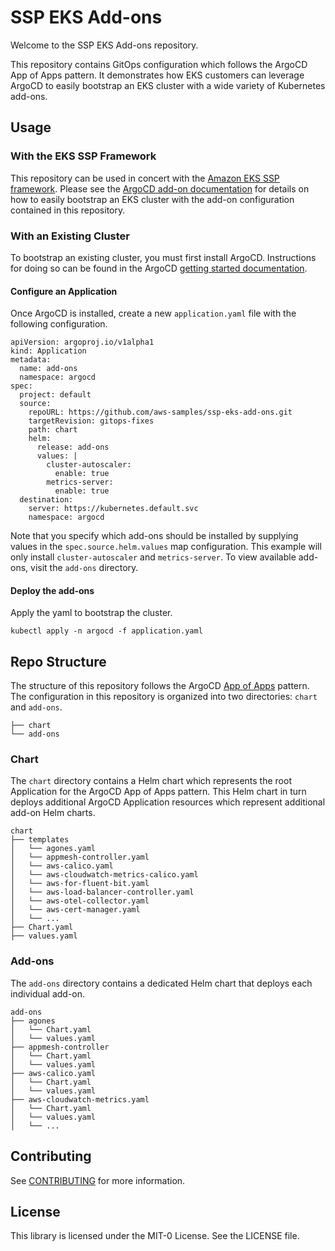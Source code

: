 # SSP EKS Add-ons

Welcome to the SSP EKS Add-ons repository.

This repository contains GitOps configuration which follows the ArgoCD App of Apps pattern. It demonstrates how EKS customers can leverage ArgoCD to easily bootstrap an EKS cluster with a wide variety of Kubernetes add-ons.

## Usage 

### With the EKS SSP Framework

This repository can be used in concert with the [Amazon EKS SSP framework](https://github.com/aws-samples/aws-eks-accelerator-for-terraform). Please see the [ArgoCD add-on documentation](https://argo-cd.readthedocs.io/en/stable/operator-manual/declarative-setup/#app-of-apps) for details on how to easily bootstrap an EKS cluster with the add-on configuration contained in this repository.

### With an Existing Cluster

To bootstrap an existing cluster, you must first install ArgoCD. Instructions for doing so can be found in the ArgoCD [getting started documentation](https://argo-cd.readthedocs.io/en/stable/getting_started/).

#### Configure an Application

Once ArgoCD is installed, create a new `application.yaml` file with the following configuration.

```
apiVersion: argoproj.io/v1alpha1
kind: Application
metadata:
  name: add-ons
  namespace: argocd
spec:
  project: default
  source:
    repoURL: https://github.com/aws-samples/ssp-eks-add-ons.git
    targetRevision: gitops-fixes
    path: chart
    helm: 
      release: add-ons
      values: |
        cluster-autoscaler:
          enable: true
        metrics-server:
          enable: true
  destination:
    server: https://kubernetes.default.svc
    namespace: argocd
```

Note that you specify which add-ons should be installed by supplying values in the `spec.source.helm.values` map configuration. This example will only install `cluster-autoscaler` and `metrics-server`. To view available add-ons, visit the `add-ons` directory.

#### Deploy the add-ons

Apply the yaml to bootstrap the cluster. 

```
kubectl apply -n argocd -f application.yaml
```

## Repo Structure 

The structure of this repository follows the ArgoCD [App of Apps](https://argo-cd.readthedocs.io/en/stable/operator-manual/declarative-setup/#app-of-apps) pattern. The configuration in this repository is organized into two directories: `chart` and `add-ons`. 

```
├── chart
└── add-ons
```

### Chart

The `chart` directory contains a Helm chart which represents the root Application for the ArgoCD App of Apps pattern. This Helm chart in turn deploys additional ArgoCD Application resources which represent additional add-on Helm charts. 

```
chart
├── templates
│   └── agones.yaml
│   └── appmesh-controller.yaml
│   └── aws-calico.yaml
│   └── aws-cloudwatch-metrics-calico.yaml
│   └── aws-for-fluent-bit.yaml
│   └── aws-load-balancer-controller.yaml
│   └── aws-otel-collector.yaml
│   └── aws-cert-manager.yaml
│   └── ...
├── Chart.yaml
├── values.yaml
```

### Add-ons 

The `add-ons` directory contains a dedicated Helm chart that deploys each individual add-on. 

```
add-ons
├── agones
│   └── Chart.yaml
│   └── values.yaml
├── appmesh-controller
│   └── Chart.yaml
│   └── values.yaml
├── aws-calico.yaml
│   └── Chart.yaml
│   └── values.yaml
├── aws-cloudwatch-metrics.yaml
│   └── Chart.yaml
│   └── values.yaml
│   └── ...
```

## Contributing

See [CONTRIBUTING](CONTRIBUTING.md#security-issue-notifications) for more information.

## License

This library is licensed under the MIT-0 License. See the LICENSE file.
